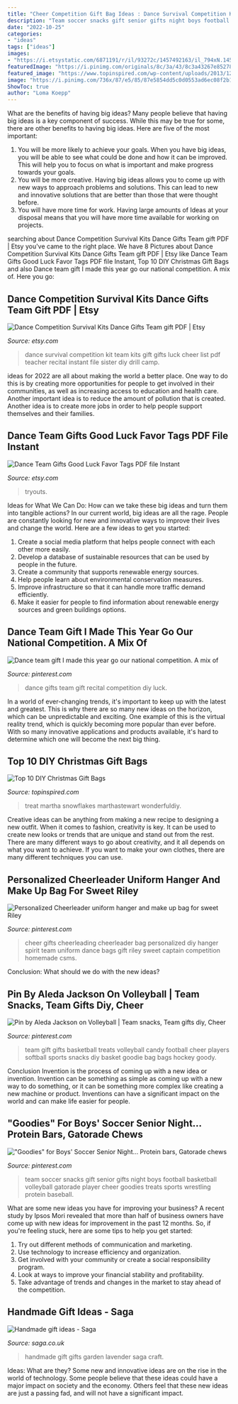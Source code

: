 ```yaml
---
title: "Cheer Competition Gift Bag Ideas : Dance Survival Competition Kit Team Kits Gift Gifts Luck Cheer List Pdf Teacher Recital Instant File Sister Diy Drill Camp"
description: "Team soccer snacks gift senior gifts night boys football basketball volleyball gatorade player cheer goodies treats sports wrestling protein baseball"
date: "2022-10-25"
categories:
- "ideas"
tags: ["ideas"]
images:
- "https://i.etsystatic.com/6871191/r/il/93272c/1457492163/il_794xN.1457492163_mt15.jpg"
featuredImage: "https://i.pinimg.com/originals/8c/3a/43/8c3a43267e852781605d39887a5cab11.jpg"
featured_image: "https://www.topinspired.com/wp-content/uploads/2013/12/diy-christmas-gift-bags_07.jpg"
image: "https://i.pinimg.com/736x/87/e5/85/87e5854dd5c0d0553ad6ec08f2b19d17.jpg"
ShowToc: true
author: "Loma Koepp"
---
```



What are the benefits of having big ideas?
Many people believe that having big ideas is a key component of success. While this may be true for some, there are other benefits to having big ideas. Here are five of the most important: 
1. You will be more likely to achieve your goals. When you have big ideas, you will be able to see what could be done and how it can be improved. This will help you to focus on what is important and make progress towards your goals. 
2. You will be more creative. Having big ideas allows you to come up with new ways to approach problems and solutions. This can lead to new and innovative solutions that are better than those that were thought before. 
3. You will have more time for work. Having large amounts of Ideas at your disposal means that you will have more time available for working on projects.

	

		
searching about Dance Competition Survival Kits Dance Gifts Team gift PDF | Etsy you've came to the right place. We have 8 Pictures about Dance Competition Survival Kits Dance Gifts Team gift PDF | Etsy like Dance Team Gifts Good Luck Favor Tags PDF file Instant, Top 10 DIY Christmas Gift Bags and also Dance team gift I made this year go our national competition. A mix of. Here you go:
		
    
## Dance Competition Survival Kits Dance Gifts Team Gift PDF | Etsy

<img loading=lazy src="https://i.etsystatic.com/6871191/r/il/93272c/1457492163/il_794xN.1457492163_mt15.jpg" onerror="this.onerror=null;this.src='https://tse4.mm.bing.net/th?id=OIP.EaYSqCYCPa6Gb0JGTZB8cAHaLI&amp;pid=15.1';" alt="Dance Competition Survival Kits Dance Gifts Team gift PDF | Etsy">

_Source: etsy.com_

>dance survival competition kit team kits gift gifts luck cheer list pdf teacher recital instant file sister diy drill camp. 

	

ideas for 2022 are all about making the world a better place. One way to do this is by creating more opportunities for people to get involved in their communities, as well as increasing access to education and health care. Another important idea is to reduce the amount of pollution that is created. Another idea is to create more jobs in order to help people support themselves and their families.

    
## Dance Team Gifts Good Luck Favor Tags PDF File Instant

<img loading=lazy src="https://img0.etsystatic.com/152/0/6871191/il_570xN.1134405062_hojw.jpg" onerror="this.onerror=null;this.src='https://tse2.mm.bing.net/th?id=OIP.CpSifTNz-jPlG_y7-dmDAgHaIS&amp;pid=15.1';" alt="Dance Team Gifts Good Luck Favor Tags PDF file Instant">

_Source: etsy.com_

>tryouts. 

	

Ideas for What We Can Do: How can we take these big ideas and turn them into tangible actions?
In our current world, big ideas are all the rage. People are constantly looking for new and innovative ways to improve their lives and change the world. Here are a few ideas to get you started: 
1. Create a social media platform that helps people connect with each other more easily. 
2. Develop a database of sustainable resources that can be used by people in the future. 
3. Create a community that supports renewable energy sources. 
4. Help people learn about environmental conservation measures. 
5. Improve infrastructure so that it can handle more traffic demand efficiently. 
6. Make it easier for people to find information about renewable energy sources and green buildings options.

    
## Dance Team Gift I Made This Year Go Our National Competition. A Mix Of

<img loading=lazy src="https://i.pinimg.com/736x/87/e5/85/87e5854dd5c0d0553ad6ec08f2b19d17.jpg" onerror="this.onerror=null;this.src='https://tse4.mm.bing.net/th?id=OIP.K6578jXNdkkyGjVc3alRvgHaJ3&amp;pid=15.1';" alt="Dance team gift I made this year go our national competition. A mix of">

_Source: pinterest.com_

>dance gifts team gift recital competition diy luck. 

	

In a world of ever-changing trends, it's important to keep up with the latest and greatest. This is why there are so many new ideas on the horizon, which can be unpredictable and exciting. One example of this is the virtual reality trend, which is quickly becoming more popular than ever before. With so many innovative applications and products available, it's hard to determine which one will become the next big thing.

    
## Top 10 DIY Christmas Gift Bags

<img loading=lazy src="https://www.topinspired.com/wp-content/uploads/2013/12/diy-christmas-gift-bags_07.jpg" onerror="this.onerror=null;this.src='https://tse2.mm.bing.net/th?id=OIP.ckKiHmxRs3Yt1N0OYjUXeQHaJQ&amp;pid=15.1';" alt="Top 10 DIY Christmas Gift Bags">

_Source: topinspired.com_

>treat martha snowflakes marthastewart wonderfuldiy. 

	

Creative ideas can be anything from making a new recipe to designing a new outfit. When it comes to fashion, creativity is key. It can be used to create new looks or trends that are unique and stand out from the rest. There are many different ways to go about creativity, and it all depends on what you want to achieve. If you want to make your own clothes, there are many different techniques you can use.

    
## Personalized Cheerleader Uniform Hanger And Make Up Bag For Sweet Riley

<img loading=lazy src="https://i.pinimg.com/originals/8c/3a/43/8c3a43267e852781605d39887a5cab11.jpg" onerror="this.onerror=null;this.src='https://tse3.mm.bing.net/th?id=OIP.0UolXSYLcKaOXvFJ3ki7AwHaFj&amp;pid=15.1';" alt="Personalized Cheerleader uniform hanger and make up bag for sweet Riley">

_Source: pinterest.com_

>cheer gifts cheerleading cheerleader bag personalized diy hanger spirit team uniform dance bags gift riley sweet captain competition homemade csms. 

	

Conclusion: What should we do with the new ideas?
 

    
## Pin By Aleda Jackson On Volleyball | Team Snacks, Team Gifts Diy, Cheer

<img loading=lazy src="https://i.pinimg.com/originals/ee/78/90/ee7890e82973d5c507281843d583b5f4.jpg" onerror="this.onerror=null;this.src='https://tse4.mm.bing.net/th?id=OIP.qwkS54jsNdE_GXUZSr1dugHaJ4&amp;pid=15.1';" alt="Pin by Aleda Jackson on Volleyball | Team snacks, Team gifts diy, Cheer">

_Source: pinterest.com_

>team gift gifts basketball treats volleyball candy football cheer players softball sports snacks diy basket goodie bag bags hockey goody. 

	

Conclusion
Invention is the process of coming up with a new idea or invention. Invention can be something as simple as coming up with a new way to do something, or it can be something more complex like creating a new machine or product. Inventions can have a significant impact on the world and can make life easier for people.

    
## &quot;Goodies&quot; For Boys&#039; Soccer Senior Night... Protein Bars, Gatorade Chews

<img loading=lazy src="https://i.pinimg.com/originals/db/e7/0a/dbe70ac468309471096a5763119d227b.jpg" onerror="this.onerror=null;this.src='https://tse1.mm.bing.net/th?id=OIP.yEnhOD9odCZoRP_HilJ6JAHaKh&amp;pid=15.1';" alt="&quot;Goodies&quot; for Boys&#039; Soccer Senior Night... Protein bars, Gatorade chews">

_Source: pinterest.com_

>team soccer snacks gift senior gifts night boys football basketball volleyball gatorade player cheer goodies treats sports wrestling protein baseball. 

	

What are some new ideas you have for improving your business?
A recent study by Ipsos Mori revealed that more than half of business owners have come up with new ideas for improvement in the past 12 months. So, if you're feeling stuck, here are some tips to help you get started: 
1. Try out different methods of communication and marketing.
2. Use technology to increase efficiency and organization.
3. Get involved with your community or create a social responsibility program.
4. Look at ways to improve your financial stability and profitability.
5. Take advantage of trends and changes in the market to stay ahead of the competition.

    
## Handmade Gift Ideas - Saga

<img loading=lazy src="http://www.saga.co.uk/contentlibrary/saga/publishing/verticals/home-and-garden/crafts-and-hobbies/gifts/lavender_heart_294977126.jpg" onerror="this.onerror=null;this.src='https://tse3.mm.bing.net/th?id=OIP.X5FOdUMjqY2s4UipJwy6kAHaFj&amp;pid=15.1';" alt="Handmade gift ideas - Saga">

_Source: saga.co.uk_

>handmade gift gifts garden lavender saga craft. 

	

Ideas: What are they?
Some new and innovative ideas are on the rise in the world of technology. Some people believe that these ideas could have a major impact on society and the economy. Others feel that these new ideas are just a passing fad, and will not have a significant impact.

